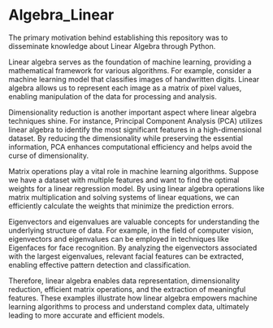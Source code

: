 # Algebra_Linear

The primary motivation behind establishing this repository was to disseminate knowledge about Linear Algebra through Python.

Linear algebra serves as the foundation of machine learning, providing a mathematical framework for various algorithms. For example, consider a machine learning model that classifies images of handwritten digits. Linear algebra allows us to represent each image as a matrix of pixel values, enabling manipulation of the data for processing and analysis.

Dimensionality reduction is another important aspect where linear algebra techniques shine. For instance, Principal Component Analysis (PCA) utilizes linear algebra to identify the most significant features in a high-dimensional dataset. By reducing the dimensionality while preserving the essential information, PCA enhances computational efficiency and helps avoid the curse of dimensionality.

Matrix operations play a vital role in machine learning algorithms. Suppose we have a dataset with multiple features and want to find the optimal weights for a linear regression model. By using linear algebra operations like matrix multiplication and solving systems of linear equations, we can efficiently calculate the weights that minimize the prediction errors.

Eigenvectors and eigenvalues are valuable concepts for understanding the underlying structure of data. For example, in the field of computer vision, eigenvectors and eigenvalues can be employed in techniques like Eigenfaces for face recognition. By analyzing the eigenvectors associated with the largest eigenvalues, relevant facial features can be extracted, enabling effective pattern detection and classification.

Therefore, linear algebra enables data representation, dimensionality reduction, efficient matrix operations, and the extraction of meaningful features. These examples illustrate how linear algebra empowers machine learning algorithms to process and understand complex data, ultimately leading to more accurate and efficient models.
